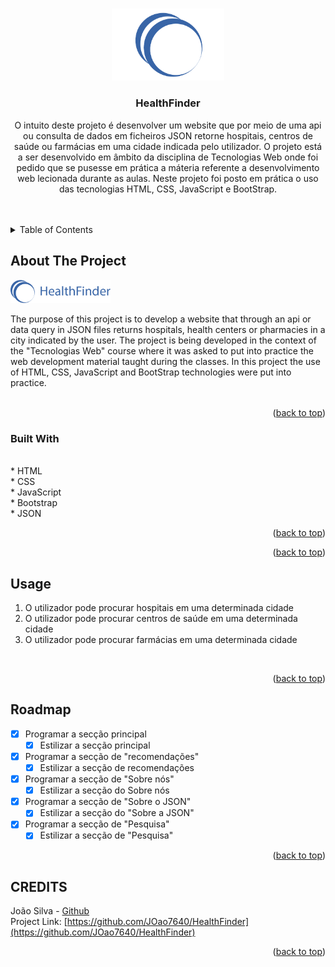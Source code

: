 <!-- Improved compatibility of back to top link: See: https://github.com/othneildrew/Best-README-Template/pull/73 -->

<a name="readme-top"></a>

<!--
*** Thanks for checking out the Best-README-Template. If you have a suggestion
*** that would make this better, please fork the repo and create a pull request
*** or simply open an issue with the tag "enhancement".
*** Don't forget to give the project a star!
*** Thanks again! Now go create something AMAZING! :D
-->

<!-- PROJECT SHIELDS -->
<!--
*** I'm using markdown "reference style" links for readability.
*** Reference links are enclosed in brackets [ ] instead of parentheses ( ).
*** See the bottom of this document for the declaration of the reference variables
*** for contributors-url, forks-url, etc. This is an optional, concise syntax you may use.
*** https://www.markdownguide.org/basic-syntax/#reference-style-links
-->

<!-- PROJECT LOGO -->
<br />
<div align="center">
  <a href="[https://github.com/JOao7640/BodyBoost-Android-App](https://github.com/JOao7640/HealthFinder)">
    <img src="images/logo_simples.png" alt="Logo" width="180">
  </a>

<h3 align="center">HealthFinder</h3>

  <p align="center">
    O intuito deste projeto é desenvolver um website que por meio de uma api ou consulta de dados em ficheiros JSON retorne hospitais, centros de saúde ou farmácias em uma cidade indicada pelo utilizador. O projeto está a ser desenvolvido em âmbito da disciplina de Tecnologias Web onde foi pedido que se pusesse em prática a máteria referente a desenvolvimento web lecionada durante as aulas. Neste projeto foi posto em prática o uso das tecnologias HTML, CSS, JavaScript e BootStrap. 
    <br />
    <br />
    <br />
  </p>
</div>

<!-- TABLE OF CONTENTS -->
<details>
  <summary>Table of Contents</summary>
  <ol>
    <li>
      <a href="#about-the-project">About The Project</a>
      <ul>
        <li><a href="#built-with">Built With</a></li>
      </ul>
    </li>
    <li><a href="#usage">Usage</a></li>
    <li><a href="#roadmap">Roadmap</a></li>
  </ol>
</details>

<!-- ABOUT THE PROJECT -->

## About The Project

 <img src="images/logo.png" alt="Logo" width="160">

The purpose of this project is to develop a website that through an api or data query in JSON files returns hospitals, health centers or pharmacies in a city indicated by the user. The project is being developed in the context of the "Tecnologias Web" course where it was asked to put into practice the web development material taught during the classes. In this project the use of HTML, CSS, JavaScript and BootStrap technologies were put into practice.
<br>
<br>

<p align="right">(<a href="#readme-top">back to top</a>)</p>

### Built With

<br>
* HTML
<br>
* CSS
<br>
* JavaScript
<br>
* Bootstrap
<br>
* JSON
<br>

<p align="right">(<a href="#readme-top">back to top</a>)</p>

<p align="right">(<a href="#readme-top">back to top</a>)</p>

<!-- USAGE EXAMPLES -->

## Usage

1. O utilizador pode procurar hospitais em uma determinada cidade
2. O utilizador pode procurar centros de saúde em uma determinada cidade
3. O utilizador pode procurar farmácias em uma determinada cidade
<br>
<p align="right">(<a href="#readme-top">back to top</a>)</p>

<!-- ROADMAP -->

## Roadmap

- [x] Programar a secção principal
  - [x] Estilizar a secção principal
- [x] Programar a secção de "recomendações"
  - [x] Estilizar a secção de recomendações
- [x] Programar a secção de "Sobre nós"
  - [x] Estilizar a secção do Sobre nós
- [x] Programar a secção de "Sobre o JSON"
  - [x] Estilizar a secção do "Sobre a JSON"
- [x] Programar a secção de "Pesquisa"
  - [x] Estilizar a secção de "Pesquisa"

<p align="right">(<a href="#readme-top">back to top</a>)</p>

<!-- CREDITS -->

## CREDITS

João Silva - <a href="https://github.com/JOao7640">Github</a>
<br>
Project Link: [https://github.com/JOao7640/HealthFinder](https://github.com/JOao7640/HealthFinder)

<p align="right">(<a href="#readme-top">back to top</a>)</p>
